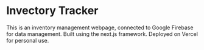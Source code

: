 # Invectory Tracker
This is an inventory management webpage, connected to Google Firebase for data management. Built using the next.js framework. Deployed on Vercel for personal use. 
